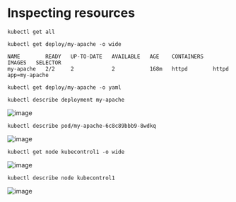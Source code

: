 # Inspecting resources

```
kubectl get all
```

```
kubectl get deploy/my-apache -o wide
```

```
NAME        READY   UP-TO-DATE   AVAILABLE   AGE    CONTAINERS   IMAGES   SELECTOR
my-apache   2/2     2            2           168m   httpd        httpd    app=my-apache
```

```
kubectl get deploy/my-apache -o yaml
```

```
kubectl describe deployment my-apache
```
![image](https://github.com/user-attachments/assets/389efebf-1819-4255-81b0-bff2d31f1b76)

```
kubectl describe pod/my-apache-6c8c89bbb9-8wdkq
```
![image](https://github.com/user-attachments/assets/0fe1e569-e08a-46ab-a0f8-590bf4e195ab)

```
kubectl get node kubecontrol1 -o wide
```
![image](https://github.com/user-attachments/assets/fed0d12a-72d0-43af-96c5-951945051bc7)

```
kubectl describe node kubecontrol1
```
![image](https://github.com/user-attachments/assets/0c3125fc-1f54-4c9b-8a04-c317b602f98e)

